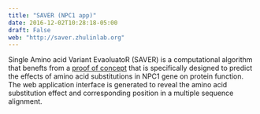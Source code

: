 ```yaml
---
title: "SAVER (NPC1 app)"
date: 2016-12-02T10:28:18-05:00
draft: False
web: "http://saver.zhulinlab.org"
---
```


Single Amino acid Variant EvaoluatoR (SAVER) is a computational algorithm that benefts from a [proof of concept](/publications/2016_Adebali_1) that is specifically designed to predict the effects of amino acid substitutions in NPC1 gene on protein function. The web application interface is generated to reveal the amino acid substitution effect and corresponding position in a multiple sequence alignment.  